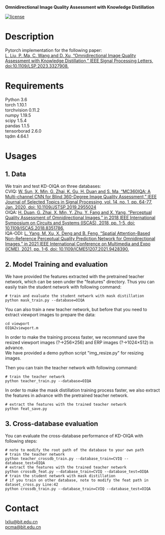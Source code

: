 **Omnidirectional Image Quality Assessment with Knowledge Distillation**

[![license](https://img.shields.io/badge/-LICENSE-green)](https://github.com/mmccccat/KD-OIQA/blob/main/LICENSE)
# Description
Pytorch implementation for the following paper:  
 [L. Liu, P. Ma, C. Wang and D. Xu, “Omnidirectional Image Quality Assessment with Knowledge Distillation,” IEEE Signal Processing Letters, doi:10.1109/LSP.2023.3327908.](https://doi.org/10.1109/LSP.2023.3327908)

# Requirements

Python 3.6  
torch 1.10.1  
torchvision 0.11.2  
numpy 1.19.5  
scipy 1.5.4  
pandas 1.1.5  
tensorborad 2.6.0  
tqdm 4.64.1  

# Usages

## 1. Data
We train and test KD-OIQA on three databases:  
CVIQ: [W. Sun, X. Min, G. Zhai, K. Gu, H. Duan and S. Ma, “MC360IQA: A Multi-channel CNN for Blind 360-Degree Image Quality Assessment,” IEEE Journal of Selected Topics in Signal Processing, vol. 14, no. 1, pp. 64-77, Jan. 2020, doi: 10.1109/JSTSP.2019.2955024](https://doi.org/10.1109/JSTSP.2019.2955024)  
OIQA: [H. Duan, G. Zhai, X. Min, Y. Zhu, Y. Fang and X. Yang, “Perceptual Quality Assessment of Omnidirectional Images,” in 2018 IEEE International Symposium on Circuits and Systems (ISCAS), 2018, pp. 1-5, doi: 10.1109/ISCAS.2018.8351786.](https://doi.org/10.1109/ISCAS.2018.8351786)  
IQA-ODI: [L. Yang, M. Xu, X. Deng and B. Feng, “Spatial Attention-Based Non-Reference Perceptual Quality Prediction Network for Omnidirectional Images,” in 2021 IEEE International Conference on Multimedia and Expo (ICME), 2021, pp. 1-6, doi: 10.1109/ICME51207.2021.9428390.](https://doi.org/10.1109/ICME51207.2021.9428390)  

## 2. Model Training and evaluation
We have provided the features extracted with the pretrained teacher network, which can be seen under the "features" directory.
Thus you can easily train the student network with following command:  
```
# train and evaluate the student network with mask distillation
python mask_train.py --database=OIQA
```

You can also train a new teacher network, but before that you need to extract viewport images to prepare the data:  
```
cd viewport
OIQA2viewport.m
```

In order to make the training process faster, we recommand save the resized viewport images (?→256×256) and ERP images (?→1024×512) in advance.  
We have provided a demo python script "img_resize.py" for resizing images.

Then you can train the teacher network with following command:  
```
# train the teacher network
python teacher_train.py --database=OIQA
```

In order to make the mask distillation training process faster, we also extract the features in advance with the pretrained teacher network.
```
# extract the features with the trained teacher network
python feat_save.py
```

## 3. Cross-database evaluation
You can evaluate the cross-database performance of KD-OIQA with following steps:
```
# note to modify the root path of the database to your own path
# train the teacher network
python teacher_crossdb_train.py --database_train=CVIQ --database_test=OIQA
# extract the features with the trained teacher network
python crossdb_feat.py --database_train=CVIQ --database_test=OIQA
# train the student network with mask distillation
# if you train on other database, note to modify the feat path in dataset_cross.py Line:42
python crossdb_train.py --database_train=CVIQ --database_test=OIQA
```

# Contact
lxliu@bit.edu.cn  
pcma@bit.edu.cn
